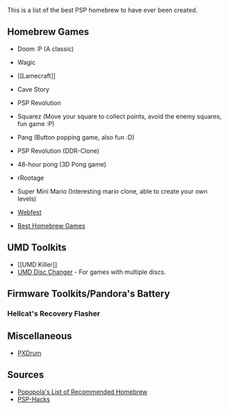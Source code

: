 This is a list of the best PSP homebrew to have ever been created.

## Homebrew Games

* Doom :P (A classic)
* Wagic
* [[Lamecraft]]
* Cave Story
* PSP Revolution
* Squarez (Move your square to collect points, avoid the enemy squares, fun game :P)
* Pang (Button popping game, also fun :D)
* PSP Revolution (DDR-Clone)
* 48-hour pong (3D Pong game)
* rRootage
* Super Mini Mario (Interesting mario clone, able to create your own levels)
* [Webfest](http://jum.pdroms.de/PSP/pspprog.html)

* [Best Homebrew Games](http://www.reddit.com/r/PSP/comments/14indo/best_homebrew_games/)

## UMD Toolkits

* [[UMD Killer]]
* [UMD Disc Changer](http://takka.tfact.net/2012/01/discchange-26.html) - For games with multiple discs.

## Firmware Toolkits/Pandora's Battery

### Hellcat's Recovery Flasher

## Miscellaneous

* [PXDrum](http://jum.pdroms.de/PSP/pspprog.html)

## Sources

* [Popopola's List of Recommended Homebrew](http://forums.dashhacks.com/psp-homebrew/223181-list-recommended-homebrew.html)
* [PSP-Hacks](http://psp.dashhacks.com)